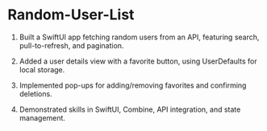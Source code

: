 # Random-User-List

1. Built a SwiftUI app fetching random users from an API, featuring search, pull-to-refresh, and pagination.

2. Added a user details view with a favorite button, using UserDefaults for local storage.

3. Implemented pop-ups for adding/removing favorites and confirming deletions.

4. Demonstrated skills in SwiftUI, Combine, API integration, and state management.

